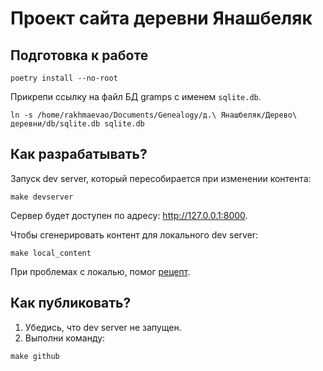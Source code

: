 # Проект сайта деревни Янашбеляк

## Подготовка к работе

```
poetry install --no-root
```

Прикрепи ссылку на файл БД gramps с именем `sqlite.db`.

```shell
ln -s /home/rakhmaevao/Documents/Genealogy/д.\ Янашбеляк/Дерево\ деревни/db/sqlite.db sqlite.db
```

## Как разрабатывать?

Запуск dev server, который пересобирается при изменении контента:

```
make devserver
```

Сервер будет доступен по адресу: http://127.0.0.1:8000.

Чтобы сгенерировать контент для локального dev server:

```
make local_content
```

При проблемах с локалью, помог [рецепт](https://stackoverflow.com/a/14548156/12993040). 

## Как публиковать?

1. Убедись, что dev server не запущен.
2. Выполни команду:

```
make github
```
